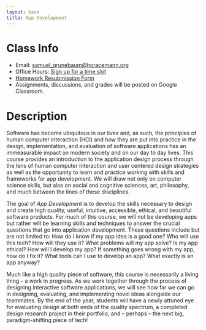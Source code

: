 ```yaml
---
layout: base
title: App Development
---
```

# Class Info
  - Email: [samuel_grunebaum@horacemann.org](mailto:samuel_grunebaum@horacemann.org)
  - Office Hours: [Sign up for a time slot](https://calendar.google.com/calendar/selfsched?sstoken=UUIyT01kUnk2Y2hqfGRlZmF1bHR8NjA1NDk2NTRiNDU3MjM3MmZlZjYwMjY3YWRkODVhZWY)
  - [Homework Resubmission Form](https://forms.gle/P87WvdRmAn8tR4hU7)
  - Assignments, discussions, and grades will be posted on Google Classroom.

# Description
Software has become ubiquitous in our lives and, as such, the principles of human computer interaction (HCI) and how they are put into practice in the design, implementation, and evaluation of software applications has an immeasurable impact on modern society and on our day to day lives. This course provides an introduction to the application design process through the lens of human computer interaction and user centered design strategies as well as the opportunity to learn and practice working with skills and frameworks for app development. We will draw not only on computer science skills, but also on social and cognitive sciences, art, philosophy, and much between the lines of these disciplines. 

The goal of _App Development_ is to develop the skills necessary to design and create high quality, useful, intuitive, accessible, ethical, and beautiful software products. For much of this course, we will not be developing apps but rather will be learning skills and techniques to answer the crucial questions that go into  application development. These questions include but are not limited to: How do I know if my app idea is a good one? Who will use this tech? How will they use it? What problems will my app solve? Is my app ethical? How will I develop my app? If something goes wrong with my app, how do I fix it? What tools can I use to develop an app? What exactly is an app anyway?

Much like a high quality piece of software, this course is necessarily a living thing – a work in progress. As we work together through the process of designing interactive software applications, we will see how far we can go in designing, evaluating, and implementing novel ideas alongside our teammates. By the end of the year, students will have a newly attuned eye for evaluating design at both ends of the quality spectrum, a completed design research project in their portfolio, and – perhaps – the next big, paradigm-shifting piece of tech!
